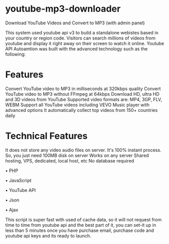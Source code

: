 # youtube-mp3-downloader
Download YouTube Videos and Convert to MP3 (with admin panel)

This system used youtube api v3 to build a standalone webistes based in your country or region code. Visitors can search millions of videos from youtube and display it right away on their screen to watch it online. Youtube API Autoamtion was built with the advanced technology such as the following:

# Features

Convert YouTube video to MP3 in milliseconds at 320kbps quality Convert YouTube video to MP3 without FFmpeg at 64kbps Download HD, ultra HD and 3D videos from YouTube Supported video formats are: MP4, 3GP, FLV, WEBM Support all YouTube videos including VEVO Music player with advanced options It automatically collect top videos from 150+ countries daily


# Technical Features

It does not store any video audio files on server. It's 100% instant process. So, you just need 100MB disk on server Works on any server Shared hosting, VPS, dedicated, local host, etc No database required

• PHP

• JavaScript

• YouTube API

• Json

• Ajax

This script is super fast with used of cache data, so it will not request from time to time from youtube api and the best part of it, you can set-it up in less than 5 minutes once you have purchase email, purchase code and youtube api keys and its ready to launch.
